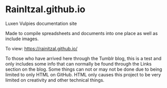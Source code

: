 # RainItzal.github.io
Luxen Vulpies documentation site

Made to compile spreadsheets and documents into one place as well as include images.

To view: https://rainitzal.github.io/

To those who have arrived here through the Tumblr blog, this is a test and only includes some info that can normally be found through the Links section on the blog. Some things can not or may not be done due to being limited to only HTML on GitHub. HTML only causes this project to be very limited on creativity and other technical things.
